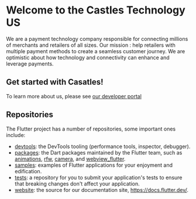 # Welcome to the Castles Technology US
We are a payment technology company responsible for connecting millions of merchants and retailers of all sizes.
Our mission : help retailers with multiple payment methods to create a seamless customer journey.
We are optimistic about how technology and connectivity can enhance and leverage payments.

## Get started with Casatles!

To learn more about us, please see [our developer portal](https://app.gitbook.com/o/6tF7C2qqoJCz0Nn2jAyX/s/xU83Zii4YR74EUjntis5/)

## Repositories

The Flutter project has a number of repositories, some important ones include:

<!-- alphabetical -->
* [devtools](https://github.com/flutter/devtools): the DevTools tooling (performance tools, inspector, debugger).
* [packages](https://github.com/flutter/packages): the Dart packages maintained by the Flutter team, such as [animations](https://pub.dev/packages/animations), [rfw](https://pub.dev/packages/rfw), [camera](https://pub.dev/packages/camera), and [webview_flutter](https://pub.dev/packages/webview_flutter).
* [samples](https://github.com/flutter/samples): examples of Flutter applications for your enjoyment and edification.
* [tests](https://github.com/flutter/tests): a repository for you to submit your application's tests to ensure that breaking changes don't affect your application.
* [website](https://github.com/flutter/website): the source for our documentation site, https://docs.flutter.dev/.
